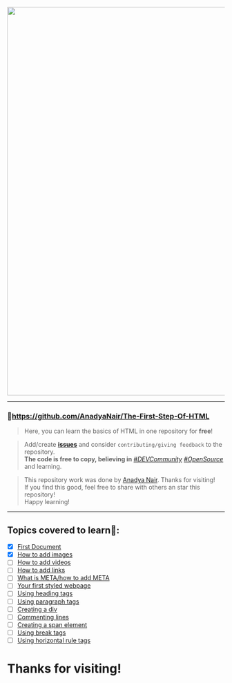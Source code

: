 <p align="center">
<img width="900" src="https://github.com/AnadyaNair/The-First-Step-Of-HTML/blob/43eb4393989c19f0357d919a1dd69b9e539fc7ed/assets/readme_cover.png"></img>
</p>
<hr>

### 🔗https://github.com/AnadyaNair/The-First-Step-Of-HTML
> Here, you can learn the basics of HTML in one repository for **free**! <br>

> Add/create **[issues](https://github.com/AnadyaNair/The-First-Step-Of-HTML/issues)** and consider ``contributing/giving feedback`` to the repository. <br>
> **The code is free to copy, believing in** *[#DEVCommunity](https://twitter.com/search?q=%23DEVCommunity&src=typeahead_click) [#OpenSource](https://twitter.com/search?q=%23OpenSource&src=typeahead_click)* and learning.

> This repository work was done by [Anadya Nair](https://github.com/AnadyaNair). Thanks for visiting! <br>
> If you find this good, feel free to share with others an star this repository! <br>
> Happy learning!

<hr>

## Topics covered to learn🌟:
- [x] [First Document](https://github.com/AnadyaNair/The-First-Step-Of-HTML/blob/main/HTMLFirstSteps.html)
- [x] [How to add images](https://github.com/AnadyaNair/The-First-Step-Of-HTML/blob/main/HowToAddImages.html)
- [ ] [How to add videos]()
- [ ] [How to add links]()
- [ ] [What is META/how to add META]()
- [ ] [Your first styled webpage]()
- [ ] [Using heading tags]()
- [ ] [Using paragraph tags]()
- [ ] [Creating a div]()
- [ ] [Commenting lines]()
- [ ] [Creating a span element]()
- [ ] [Using break tags]()
- [ ] [Using horizontal rule tags]()

# Thanks for visiting!
